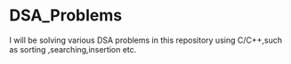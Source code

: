 # DSA_Problems
I will be solving various DSA problems in this repository using C/C++,such as sorting ,searching,insertion etc.
